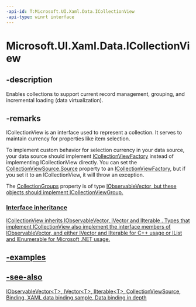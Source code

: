 ```yaml
---
-api-id: T:Microsoft.UI.Xaml.Data.ICollectionView
-api-type: winrt interface
---
```


<!-- Interface syntax.
public interface ICollectionView : Windows.Foundation.Collections.IIterable<System.Object>, Windows.Foundation.Collections.IObservableVector<System.Object>, Windows.Foundation.Collections.IVector<System.Object>
-->

# Microsoft.UI.Xaml.Data.ICollectionView

## -description
Enables collections to support current record management, grouping, and incremental loading (data virtualization).

## -remarks
ICollectionView is an interface used to represent a collection. It serves to maintain currency for properties like item selection.

To implement custom behavior for selection currency in your data source, your data source should implement [ICollectionViewFactory](icollectionviewfactory.md) instead of implementing ICollectionView directly. You can set the [CollectionViewSource.Source](collectionviewsource_source.md) property to an [ICollectionViewFactory](icollectionviewfactory.md), but if you set it to an ICollectionView, it will throw an exception.

The [CollectionGroups](icollectionview_collectiongroups.md) property is of type [IObservableVector<object>](/uwp/api/windows.foundation.collections.iobservablevector-1), but these objects should implement [ICollectionViewGroup](icollectionviewgroup.md).

### Interface inheritance

ICollectionView inherits [IObservableVector](/uwp/api/windows.foundation.collections.iobservablevector-1), [IVector](/uwp/api/windows.foundation.collections.ivector-1) and [IIterable](/uwp/api/windows.foundation.collections.iiterable-1) . Types that implement ICollectionView also implement the interface members of [IObservableVector](/uwp/api/windows.foundation.collections.iobservablevector-1), and either [IVector](/uwp/api/windows.foundation.collections.ivector-1) and [IIterable](/uwp/api/windows.foundation.collections.iiterable-1) for C++ usage or [IList](/dotnet/api/system.collections.generic.ilist-1?view=dotnet-uwp-10.0&preserve-view=true) and [IEnumerable](/dotnet/api/system.collections.generic.ienumerable-1?view=dotnet-uwp-10.0&preserve-view=true) for Microsoft .NET usage.

## -examples

## -see-also
[IObservableVector&lt;T&gt;](/uwp/api/windows.foundation.collections.iobservablevector-1), [IVector&lt;T&gt;](/uwp/api/windows.foundation.collections.ivector-1), [IIterable&lt;T&gt;](/uwp/api/windows.foundation.collections.iiterable-1), [CollectionViewSource](collectionviewsource.md), [Binding](binding.md), [XAML data binding sample](https://github.com/Microsoft/Windows-universal-samples/tree/master/Samples/XamlBind), [Data binding in depth](/windows/uwp/data-binding/data-binding-in-depth)
